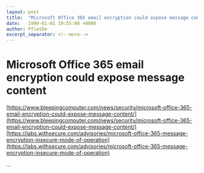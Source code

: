 ```yaml
---
layout: post
title:  "Microsoft Office 365 email encryption could expose message content"
date:   1990-01-01 19:55:00 +0000
author: PfiatDe
excerpt_separator: <!--more-->
---
```


# Microsoft Office 365 email encryption could expose message content
[https://www.bleepingcomputer.com/news/security/microsoft-office-365-email-encryption-could-expose-message-content/](https://www.bleepingcomputer.com/news/security/microsoft-office-365-email-encryption-could-expose-message-content/)
[https://labs.withsecure.com/advisories/microsoft-office-365-message-encryption-insecure-mode-of-operation](https://labs.withsecure.com/advisories/microsoft-office-365-message-encryption-insecure-mode-of-operation)

...
<!--more-->
